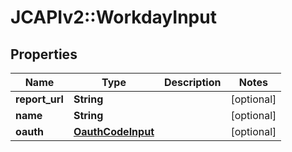 # JCAPIv2::WorkdayInput

## Properties
Name | Type | Description | Notes
------------ | ------------- | ------------- | -------------
**report_url** | **String** |  | [optional] 
**name** | **String** |  | [optional] 
**oauth** | [**OauthCodeInput**](OauthCodeInput.md) |  | [optional] 


